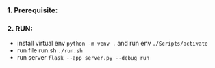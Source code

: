 ### 1. Prerequisite:

### 2. RUN:
+ install virtual env `python -m venv .` and run env `./Scripts/activate`
+ run file run.sh `./run.sh`
+ run server `flask --app server.py --debug run`
